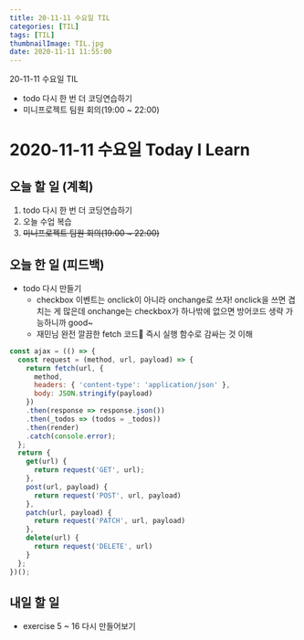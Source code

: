 ```yaml
---
title: 20-11-11 수요일 TIL
categories: [TIL]
tags: [TIL]
thumbnailImage: TIL.jpg
date: 2020-11-11 11:55:00
---
```


<!-- more -->
20-11-11 수요일 TIL
- todo 다시 한 번 더 코딩연습하기
- 미니프로젝트 팀원 회의(19:00 ~ 22:00)
<!-- excerpt -->

# 2020-11-11 수요일 Today I Learn

## 오늘 할 일 (계획)

1. todo 다시 한 번 더 코딩연습하기
2. 오늘 수업 복습
3. ~~미니프로젝트 팀원 회의(19:00 ~ 22:00)~~

## 오늘 한 일 (피드백)

- todo 다시 만들기
  - checkbox 이벤트는 onclick이 아니라 onchange로 쓰자!
  onclick을 쓰면 겹치는 게 많은데 onchange는 checkbox가 하나밖에 없으면 방어코드 생략 가능하니까 good~
  - 재민님 완전 깔끔한 fetch 코드💛
  즉시 실행 함수로 감싸는 것 이해
```js
const ajax = (() => {
  const request = (method, url, payload) => {
    return fetch(url, {
      method,
      headers: { 'content-type': 'application/json' },
      body: JSON.stringify(payload)
    })
    .then(response => response.json())
    .then(_todos => (todos = _todos))
    .then(render)
    .catch(console.error);
  };
  return {
    get(url) {
      return request('GET', url);
    },
    post(url, payload) {
      return request('POST', url, payload)
    },
    patch(url, payload) {
      return request('PATCH', url, payload)
    },
    delete(url) {
      return request('DELETE', url)
    }
  };
})();
```

## 내일 할 일
- exercise 5 ~ 16 다시 만들어보기
